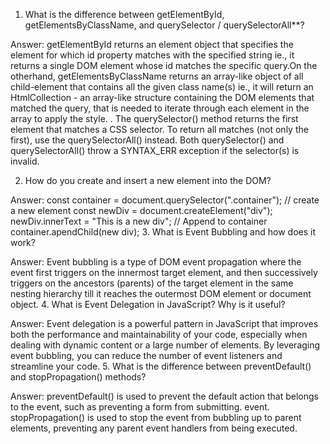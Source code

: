
1. What is the difference between getElementById, getElementsByClassName, and querySelector / querySelectorAll**?

Answer: getElementById returns an element object that specifies the element for which id property matches with the specified string ie., it returns a single DOM element whose id matches the specific query.On the otherhand, getElementsByClassName returns an array-like object of all child-element that contains all the given class name(s) ie., it will return an HtmlCollection - an array-like structure containing the DOM elements that matched the query, that is needed to iterate through each element in the array to apply the style.
. The querySelector() method returns the first element that matches a CSS selector. To return all matches (not only the first), use the querySelectorAll() instead. Both querySelector() and querySelectorAll() throw a SYNTAX_ERR exception if the selector(s) is invalid.

2. How do you create and insert a new element into the DOM?

Answer: const container = document.querySelector(".container");
// create a new element
const newDiv = document.createElement("div");
newDiv.innerText = "This is a new div";
// Append to container
container.apendChild(new div);
3. What is Event Bubbling and how does it work?

Answer: Event bubbling is a type of DOM event propagation where the event first triggers on the innermost target element, and then successively triggers on the ancestors (parents) of the target element in the same nesting hierarchy till it reaches the outermost DOM element or document object.
4. What is Event Delegation in JavaScript? Why is it useful?

Answer: Event delegation is a powerful pattern in JavaScript that improves both the performance and maintainability of your code, especially when dealing with dynamic content or a large number of elements. By leveraging event bubbling, you can reduce the number of event listeners and streamline your code.
5. What is the difference between preventDefault() and stopPropagation() methods?

Answer: preventDefault() is used to prevent the default action that belongs to the event, such as preventing a form from submitting. event. stopPropagation() is used to stop the event from bubbling up to parent elements, preventing any parent event handlers from being executed.

